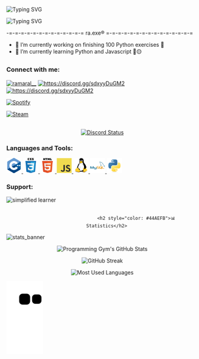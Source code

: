 <!--![logo](https://github.com/NyctoRAA/NyctoRAA/blob/main/IMG_4917.jpg)-->

<!--### print('Hello World 🌍')-->
<!--![Typing SVG](https://readme-typing-svg.herokuapp.com?color=60a5ff&lines=print)-->
<!--![Typing SVG](https://readme-typing-svg.herokuapp.com?color=ffba60&lines=Hello+World)-->
![Typing SVG](https://readme-typing-svg.herokuapp.com?color=60a5ff&lines=print('Hello+World'))

![Typing SVG](https://readme-typing-svg.herokuapp.com?color=FFFF00&lines=ra.exe®)

-=-=-=-=-=-=-=-=-=-=-=-=-= ra.exe® =-=-=-=-=-=-=-=-=-=-=-=-=-=-= 

- 🔭 I’m currently working on finishing 100 Python exercises 🎉
- 📌 I’m currently learning Python and Javascript 🔵🟡

<!-- - 🎮 Steam [steam_profile](https://steamcommunity.com/id/RainyHere/)-->

<h3 align="left">Connect with me:</h3>    
     <a href="https://twitter.com/ramaral__" target="blank"><img align="center" src="https://raw.githubusercontent.com/rahuldkjain/github-profile-readme-generator/master/src/images/icons/Social/twitter.svg" alt="ramaral__" height="30" width="40" /></a>
          <a href="https://discord.gg/https://discord.gg/sdxyyDuGM2" target="blank"><img align="center" src="https://raw.githubusercontent.com/rahuldkjain/github-profile-readme-generator/master/src/images/icons/Social/discord.svg" alt="https://discord.gg/sdxyyDuGM2" height="30" width="40" /></a>
          <a href="https://github.com/NyctoRAA" target="blank"><img align="center" src="https://raw.githubusercontent.com/rahuldkjain/github-profile-readme-generator/master/src/images/icons/Social/github.svg" alt="https://discord.gg/sdxyyDuGM2" height="30" width="40" /></a> 
</p>

[![Spotify](https://img.shields.io/badge/Spotify-1ED760?style=for-the-badge&logo=spotify&logoColor=white)](https://open.spotify.com/user/vzjj5ljfv43uzwgx1kzfajjfy/)


[![Steam](https://img.shields.io/badge/Steam-000000?style=for-the-badge&logo=steam&logoColor=white)](https://steamcommunity.com/profiles/RainyHere/)

<!--<img align="right" alt="GIF" src="https://github.com/NyctoRAA/NyctoRAA/blob/main/code.gif" width="500" height="320" />-->

<p align="left">
<p align="center">
    <br>
  <a href="https://discord.com/users/701831334884278305" target="_blank">
    <img width="45%" src="https://lanyard.cnrad.dev/api/701831334884278305?theme=dark&bg=809ecf&animated=false&hideDiscrim=true&borderRadius=30px&idleMessage=Probably%20doing%20something%20else..." alt="Discord Status"/>
    </a>


<h3 align="left">Languages and Tools:</h3>
<p align="left"> <a href="https://www.w3schools.com/cpp/" target="_blank" rel="noreferrer"> <img src="https://raw.githubusercontent.com/devicons/devicon/master/icons/cplusplus/cplusplus-original.svg" alt="cplusplus" width="40" height="40"/> </a> <a href="https://www.w3schools.com/css/" target="_blank" rel="noreferrer"> <img src="https://raw.githubusercontent.com/devicons/devicon/master/icons/css3/css3-original-wordmark.svg" alt="css3" width="40" height="40"/> </a> <a href="https://www.w3.org/html/" target="_blank" rel="noreferrer"> <img src="https://raw.githubusercontent.com/devicons/devicon/master/icons/html5/html5-original-wordmark.svg" alt="html5" width="40" height="40"/> </a> <a href="https://developer.mozilla.org/en-US/docs/Web/JavaScript" target="_blank" rel="noreferrer"> <img src="https://raw.githubusercontent.com/devicons/devicon/master/icons/javascript/javascript-original.svg" alt="javascript" width="40" height="40"/> </a> <a href="https://www.linux.org/" target="_blank" rel="noreferrer"> <img src="https://raw.githubusercontent.com/devicons/devicon/master/icons/linux/linux-original.svg" alt="linux" width="40" height="40"/> </a> <a href="https://www.mysql.com/" target="_blank" rel="noreferrer"> <img src="https://raw.githubusercontent.com/devicons/devicon/master/icons/mysql/mysql-original-wordmark.svg" alt="mysql" width="40" height="40"/> </a> <a href="https://www.python.org" target="_blank" rel="noreferrer"> <img src="https://raw.githubusercontent.com/devicons/devicon/master/icons/python/python-original.svg" alt="python" width="40" height="40"/> </a> </p>

<h3 align="left">Support:</h3>
<p><a href="https://www.buymeacoffee.com/ra.exe"> <img align="left" src="https://cdn.buymeacoffee.com/buttons/v2/default-yellow.png" height="50" width="210" alt="simplified learner" /></a></p><br><br>

<!--<div align="center">
        <img height="150em" src="https://github-readme-stats.vercel.app/api?username=NyctoRAA&show_icons=true&theme=dark&hide_border=true&layout=compact&include_all_commits=true&count_private=true,contribs" />
        <img width="38%" src="https://github-readme-stats.vercel.app/api/top-langs?username=NyctoRAA&theme=dark&hide_border=true&layout=compact&langs_count=7" alt="Github Languages" />-->
        
        <h2 style="color: #44AEFB">📊 Statistics</h2>

![stats_banner](https://user-images.githubusercontent.com/78341798/194534778-d662496c-ae00-4e8d-ae9b-b90912054e7f.gif)

<!-- Begin Stats Cards -->
<!-- Resources:  -->
<!-- Github & Languages Stats: https://github.com/anuraghazra/github-readme-stats --> 
<!-- Streak Stats: https://github.com/denvercoder1/github-readme-streak-stats -->
<!-- Change the value after ?username= to your GitHub username. -->
<div class="stats" align="center">

![Programming Gym's GitHub Stats](https://github-readme-stats.vercel.app/api?username=ProgrammingGym&hide=stars&count_private=true&show_icons=true&theme=algolia&border_radius=20)

![GitHub Streak](https://streak-stats.demolab.com?user=ProgrammingGym&count_private=true&theme=algolia&border_radius=20)

![Most Used Languages](https://github-readme-stats.vercel.app/api/top-langs/?username=ProgrammingGym&layout=compact&show_icons=true&theme=algolia&border_radius=20)
</div>
    
![Snake animation](https://github.com/rafaballerini/rafaballerini/blob/output/github-contribution-grid-snake.svg)


